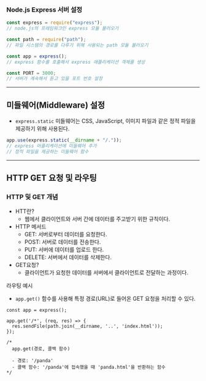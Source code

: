 ### **Node.js Express 서버 설정**

```js
const express = require("express");
// node.js의 프레임워크인 express 모듈 불러오기

const path = require("path");
// 파일 시스템의 경로를 다루기 위해 사용되는 path 모듈 불러오기

const app = express();
// express 함수를 호출해서 express 애플리케이션 객체를 생성

const PORT = 3000;
// 서버가 계속해서 듣고 있을 포트 번호 설정
```

---

## 미들웨어(Middleware) 설정

- `express.static` 미들웨어는 CSS, JavaScript, 이미지 파일과 같은 정적 파일을 제공하기 위해 사용된다.

```js
app.use(express.static(__dirname + "/."));
// express 어플리케이션에 미들웨어 추가
// 정적 파일을 제공하는 미들웨어 함수
```

---

## HTTP GET 요청 및 라우팅

### HTTP 및 GET 개념

- HTT란?
  - 웹에서 클라이언트와 서버 간에 데이터를 주고받기 위한 규칙이다.
- HTTP 메서드
  - GET: 서버로부터 데이터를 요청한다.
  - POST: 서버로 데이터를 전송한다.
  - PUT: 서버에 데이터를 업로드 한다.
  - DELETE: 서버에서 데이터를 삭제한다.
- GET요청?
  - 클라이언트가 요청한 데이터를 서버에서 클라이언트로 전달하는 과정이다.

라우팅 예시

- `app.get()` 함수를 사용해 특정 경로(URL)로 들어온 GET 요청을 처리할 수 있다.

```JS
const app = express();

app.get('/*', (req, res) => {
  res.sendFile(path.join(__dirname, '..', 'index.html'));
});

/*
  app.get(경로, 콜백 함수)

  - 경로: '/panda'
  - 콜백 함수: '/panda'에 접속했을 때 'panda.html'을 반환하는 함수
*/
```
